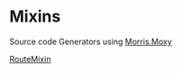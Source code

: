 ﻿# Mixins

Source code Generators using [Morris.Moxy](https://github.com/mrpmorris/Morris.Moxy)

[RouteMixin](RouteMixin.md)
